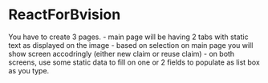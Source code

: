 # ReactForBvision
You have to create 3 pages.  - main page will be having 2 tabs with static text as displayed on the image - based on selection on main page you will show screen accodringly (either new claim or reuse claim) - on both screens, use some static data to fill on one or 2 fields to populate as list box as you type.
